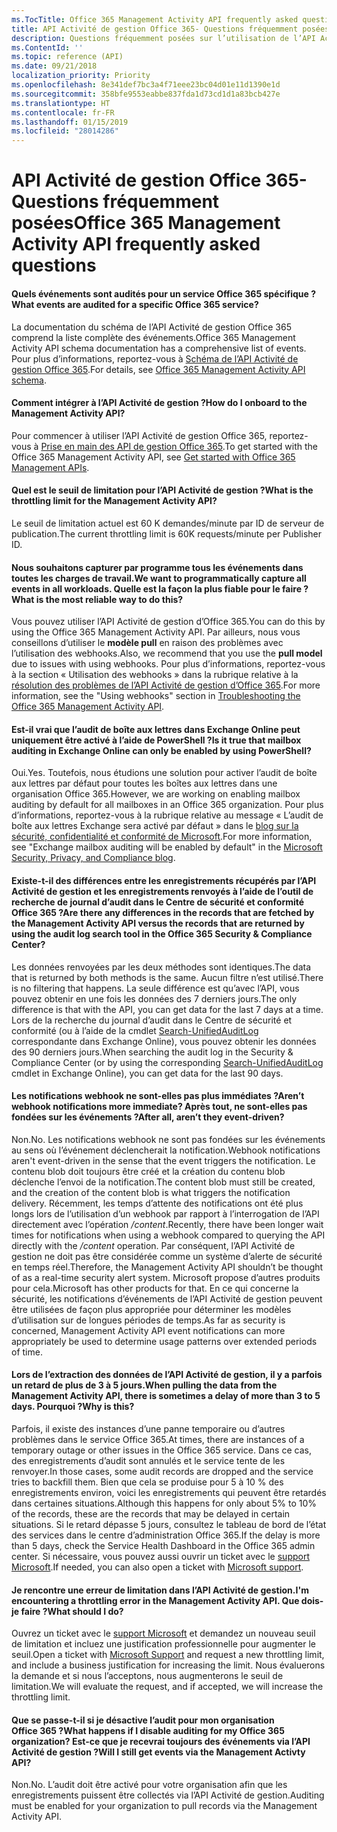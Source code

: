 ```yaml
---
ms.TocTitle: Office 365 Management Activity API frequently asked questions
title: API Activité de gestion Office 365- Questions fréquemment posées
description: Questions fréquemment posées sur l’utilisation de l’API Activité de gestion Office 365
ms.ContentId: ''
ms.topic: reference (API)
ms.date: 09/21/2018
localization_priority: Priority
ms.openlocfilehash: 8e341def7bc3a4f71eee23bc04d01e11d1390e1d
ms.sourcegitcommit: 358bfe9553eabbe837fda1d73cd1d1a83bcb427e
ms.translationtype: HT
ms.contentlocale: fr-FR
ms.lasthandoff: 01/15/2019
ms.locfileid: "28014286"
---
```

# <a name="office-365-management-activity-api-frequently-asked-questions"></a><span data-ttu-id="bc0a0-103">API Activité de gestion Office 365- Questions fréquemment posées</span><span class="sxs-lookup"><span data-stu-id="bc0a0-103">Office 365 Management Activity API frequently asked questions</span></span>

#### <a name="what-events-are-audited-for-a-specific-office-365-service"></a><span data-ttu-id="bc0a0-104">Quels événements sont audités pour un service Office 365 spécifique ?</span><span class="sxs-lookup"><span data-stu-id="bc0a0-104">What events are audited for a specific Office 365 service?</span></span>

<span data-ttu-id="bc0a0-105">La documentation du schéma de l’API Activité de gestion Office 365 comprend la liste complète des événements.</span><span class="sxs-lookup"><span data-stu-id="bc0a0-105">Office 365 Management Activity API schema documentation has a comprehensive list of events.</span></span> <span data-ttu-id="bc0a0-106">Pour plus d’informations, reportez-vous à [Schéma de l’API Activité de gestion Office 365](office-365-management-activity-api-schema.md).</span><span class="sxs-lookup"><span data-stu-id="bc0a0-106">For details, see [Office 365 Management Activity API schema](office-365-management-activity-api-schema.md).</span></span>

#### <a name="how-do-i-onboard-to-the-management-activity-api"></a><span data-ttu-id="bc0a0-107">Comment intégrer à l’API Activité de gestion ?</span><span class="sxs-lookup"><span data-stu-id="bc0a0-107">How do I onboard to the Management Activity API?</span></span>

<span data-ttu-id="bc0a0-108">Pour commencer à utiliser l’API Activité de gestion Office 365, reportez-vous à [Prise en main des API de gestion Office 365](get-started-with-office-365-management-apis.md).</span><span class="sxs-lookup"><span data-stu-id="bc0a0-108">To get started with the Office 365 Management Activity API, see [Get started with Office 365 Management APIs](get-started-with-office-365-management-apis.md).</span></span>
 
#### <a name="what-is-the-throttling-limit-for-the--management-activity-api"></a><span data-ttu-id="bc0a0-109">Quel est le seuil de limitation pour l’API Activité de gestion ?</span><span class="sxs-lookup"><span data-stu-id="bc0a0-109">What is the throttling limit for the  Management Activity API?</span></span>

<span data-ttu-id="bc0a0-110">Le seuil de limitation actuel est 60 K demandes/minute par ID de serveur de publication.</span><span class="sxs-lookup"><span data-stu-id="bc0a0-110">The current throttling limit is 60K requests/minute per Publisher ID.</span></span> 

#### <a name="we-want-to-programmatically-capture-all-events-in-all-workloads-what-is-the-most-reliable-way-to-do-this"></a><span data-ttu-id="bc0a0-111">Nous souhaitons capturer par programme tous les événements dans toutes les charges de travail.</span><span class="sxs-lookup"><span data-stu-id="bc0a0-111">We want to programmatically capture all events in all workloads.</span></span> <span data-ttu-id="bc0a0-112">Quelle est la façon la plus fiable pour le faire ?</span><span class="sxs-lookup"><span data-stu-id="bc0a0-112">What is the most reliable way to do this?</span></span>

<span data-ttu-id="bc0a0-113">Vous pouvez utiliser l’API Activité de gestion d’Office 365.</span><span class="sxs-lookup"><span data-stu-id="bc0a0-113">You can do this by using the Office 365 Management Activity API.</span></span> <span data-ttu-id="bc0a0-114">Par ailleurs, nous vous conseillons d’utiliser le **modèle pull** en raison des problèmes avec l’utilisation des webhooks.</span><span class="sxs-lookup"><span data-stu-id="bc0a0-114">Also, we recommend that you use the **pull model** due to issues with using webhooks.</span></span> <span data-ttu-id="bc0a0-115">Pour plus d’informations, reportez-vous à la section « Utilisation des webhooks » dans la rubrique relative à la [résolution des problèmes de l’API Activité de gestion d’Office 365](troubleshooting-the-office-365-management-activity-api.md#using-webhooks).</span><span class="sxs-lookup"><span data-stu-id="bc0a0-115">For more information, see the "Using webhooks" section in [Troubleshooting the Office 365 Management Activity API](troubleshooting-the-office-365-management-activity-api.md#using-webhooks).</span></span>

#### <a name="is-it-true-that-mailbox-auditing-in-exchange-online-can-only-be-enabled-by-using-powershell"></a><span data-ttu-id="bc0a0-116">Est-il vrai que l’audit de boîte aux lettres dans Exchange Online peut uniquement être activé à l’aide de PowerShell ?</span><span class="sxs-lookup"><span data-stu-id="bc0a0-116">Is it true that mailbox auditing in Exchange Online can only be enabled by using PowerShell?</span></span>

<span data-ttu-id="bc0a0-117">Oui.</span><span class="sxs-lookup"><span data-stu-id="bc0a0-117">Yes.</span></span> <span data-ttu-id="bc0a0-118">Toutefois, nous étudions une solution pour activer l’audit de boîte aux lettres par défaut pour toutes les boîtes aux lettres dans une organisation Office 365.</span><span class="sxs-lookup"><span data-stu-id="bc0a0-118">However, we are working on enabling mailbox auditing by default for all mailboxes in an Office 365 organization.</span></span> <span data-ttu-id="bc0a0-119">Pour plus d’informations, reportez-vous à la rubrique relative au message « L’audit de boîte aux lettres Exchange sera activé par défaut » dans le [blog sur la sécurité, confidentialité et conformité de Microsoft](https://techcommunity.microsoft.com/t5/Security-Privacy-and-Compliance/Exchange-Mailbox-Auditing-will-be-enabled-by-default/ba-p/215171).</span><span class="sxs-lookup"><span data-stu-id="bc0a0-119">For more information, see "Exchange mailbox auditing will be enabled by default" in the [Microsoft Security, Privacy, and Compliance blog](https://techcommunity.microsoft.com/t5/Security-Privacy-and-Compliance/Exchange-Mailbox-Auditing-will-be-enabled-by-default/ba-p/215171).</span></span>

#### <a name="are-there-any-differences-in-the-records-that-are-fetched-by-the-management-activity-api-versus-the-records-that-are-returned-by-using-the-audit-log-search-tool-in-the-office-365-security--compliance-center"></a><span data-ttu-id="bc0a0-120">Existe-t-il des différences entre les enregistrements récupérés par l’API Activité de gestion et les enregistrements renvoyés à l’aide de l’outil de recherche de journal d’audit dans le Centre de sécurité et conformité Office 365 ?</span><span class="sxs-lookup"><span data-stu-id="bc0a0-120">Are there any differences in the records that are fetched by the Management Activity API versus the records that are returned by using the audit log search tool in the Office 365 Security & Compliance Center?</span></span>

<span data-ttu-id="bc0a0-121">Les données renvoyées par les deux méthodes sont identiques.</span><span class="sxs-lookup"><span data-stu-id="bc0a0-121">The data that is returned by both methods is the same.</span></span> <span data-ttu-id="bc0a0-122">Aucun filtre n’est utilisé.</span><span class="sxs-lookup"><span data-stu-id="bc0a0-122">There is no filtering that happens.</span></span> <span data-ttu-id="bc0a0-123">La seule différence est qu’avec l’API, vous pouvez obtenir en une fois les données des 7 derniers jours.</span><span class="sxs-lookup"><span data-stu-id="bc0a0-123">The only difference is that with the API, you can get data for the last 7 days at a time.</span></span> <span data-ttu-id="bc0a0-124">Lors de la recherche du journal d’audit dans le Centre de sécurité et conformité (ou à l’aide de la cmdlet [Search-UnifiedAuditLog](https://docs.microsoft.com/powershell/module/exchange/policy-and-compliance-audit/search-unifiedauditlog) correspondante dans Exchange Online), vous pouvez obtenir les données des 90 derniers jours.</span><span class="sxs-lookup"><span data-stu-id="bc0a0-124">When searching the audit log in the Security & Compliance Center (or by using the corresponding [Search-UnifiedAuditLog](https://docs.microsoft.com/powershell/module/exchange/policy-and-compliance-audit/search-unifiedauditlog) cmdlet in Exchange Online), you can get data for the last 90 days.</span></span> 
 
#### <a name="arent-webhook-notifications-more-immediate-after-all-arent-they-event-driven"></a><span data-ttu-id="bc0a0-125">Les notifications webhook ne sont-elles pas plus immédiates ?</span><span class="sxs-lookup"><span data-stu-id="bc0a0-125">Aren’t webhook notifications more immediate?</span></span> <span data-ttu-id="bc0a0-126">Après tout, ne sont-elles pas fondées sur les événements ?</span><span class="sxs-lookup"><span data-stu-id="bc0a0-126">After all, aren’t they event-driven?</span></span>

<span data-ttu-id="bc0a0-127">Non.</span><span class="sxs-lookup"><span data-stu-id="bc0a0-127">No.</span></span> <span data-ttu-id="bc0a0-128">Les notifications webhook ne sont pas fondées sur les événements au sens où l’événement déclencherait la notification.</span><span class="sxs-lookup"><span data-stu-id="bc0a0-128">Webhook notifications aren't event-driven in the sense that the event triggers the notification.</span></span> <span data-ttu-id="bc0a0-129">Le contenu blob doit toujours être créé et la création du contenu blob déclenche l’envoi de la notification.</span><span class="sxs-lookup"><span data-stu-id="bc0a0-129">The content blob must still be created, and the creation of the content blob is what triggers the notification delivery.</span></span> <span data-ttu-id="bc0a0-130">Récemment, les temps d’attente des notifications ont été plus longs lors de l’utilisation d’un webhook par rapport à l’interrogation de l’API directement avec l’opération */content*.</span><span class="sxs-lookup"><span data-stu-id="bc0a0-130">Recently, there have been longer wait times for notifications when using a webhook compared to querying the API directly with the */content* operation.</span></span> <span data-ttu-id="bc0a0-131">Par conséquent, l’API Activité de gestion ne doit pas être considérée comme un système d’alerte de sécurité en temps réel.</span><span class="sxs-lookup"><span data-stu-id="bc0a0-131">Therefore, the Management Activity API shouldn’t be thought of as a real-time security alert system.</span></span> <span data-ttu-id="bc0a0-132">Microsoft propose d’autres produits pour cela.</span><span class="sxs-lookup"><span data-stu-id="bc0a0-132">Microsoft has other products for that.</span></span> <span data-ttu-id="bc0a0-133">En ce qui concerne la sécurité, les notifications d’événements de l’API Activité de gestion peuvent être utilisées de façon plus appropriée pour déterminer les modèles d’utilisation sur de longues périodes de temps.</span><span class="sxs-lookup"><span data-stu-id="bc0a0-133">As far as security is concerned, Management Activity API event notifications can more appropriately be used to determine usage patterns over extended periods of time.</span></span>

#### <a name="when-pulling-the-data-from-the-management-activity-api-there-is-sometimes-a-delay-of-more-than-3-to-5-days-why-is-this"></a><span data-ttu-id="bc0a0-134">Lors de l’extraction des données de l’API Activité de gestion, il y a parfois un retard de plus de 3 à 5 jours.</span><span class="sxs-lookup"><span data-stu-id="bc0a0-134">When pulling the data from the Management Activity API, there is sometimes a delay of more than 3 to 5 days.</span></span> <span data-ttu-id="bc0a0-135">Pourquoi ?</span><span class="sxs-lookup"><span data-stu-id="bc0a0-135">Why is this?</span></span>

<span data-ttu-id="bc0a0-136">Parfois, il existe des instances d’une panne temporaire ou d’autres problèmes dans le service Office 365.</span><span class="sxs-lookup"><span data-stu-id="bc0a0-136">At times, there are instances of a temporary outage or other issues in the Office 365 service.</span></span> <span data-ttu-id="bc0a0-137">Dans ce cas, des enregistrements d’audit sont annulés et le service tente de les renvoyer.</span><span class="sxs-lookup"><span data-stu-id="bc0a0-137">In those cases, some audit records are dropped and the service tries to backfill them.</span></span> <span data-ttu-id="bc0a0-138">Bien que cela se produise pour 5 à 10 % des enregistrements environ, voici les enregistrements qui peuvent être retardés dans certaines situations.</span><span class="sxs-lookup"><span data-stu-id="bc0a0-138">Although this happens for only about 5% to 10% of the records, these are the records that may be delayed in certain situations.</span></span> <span data-ttu-id="bc0a0-139">Si le retard dépasse 5 jours, consultez le tableau de bord de l’état des services dans le centre d’administration Office 365.</span><span class="sxs-lookup"><span data-stu-id="bc0a0-139">If the delay is more than 5 days, check the Service Health Dashboard in the Office 365 admin center.</span></span> <span data-ttu-id="bc0a0-140">Si nécessaire, vous pouvez aussi ouvrir un ticket avec le [support Microsoft](https://support.office.com/article/contact-support-for-business-products-admin-help-32a17ca7-6fa0-4870-8a8d-e25ba4ccfd4b#ID0EAADAAA=online).</span><span class="sxs-lookup"><span data-stu-id="bc0a0-140">If needed, you can also open a ticket with [Microsoft support](https://support.office.com/article/contact-support-for-business-products-admin-help-32a17ca7-6fa0-4870-8a8d-e25ba4ccfd4b#ID0EAADAAA=online).</span></span>

#### <a name="im-encountering-a-throttling-error-in-the-management-activity-api-what-should-i-do"></a><span data-ttu-id="bc0a0-141">Je rencontre une erreur de limitation dans l’API Activité de gestion.</span><span class="sxs-lookup"><span data-stu-id="bc0a0-141">I'm encountering a throttling error in the Management Activity API.</span></span> <span data-ttu-id="bc0a0-142">Que dois-je faire ?</span><span class="sxs-lookup"><span data-stu-id="bc0a0-142">What should I do?</span></span>

<span data-ttu-id="bc0a0-143">Ouvrez un ticket avec le [support Microsoft](https://support.office.com/article/contact-support-for-business-products-admin-help-32a17ca7-6fa0-4870-8a8d-e25ba4ccfd4b#ID0EAADAAA=online) et demandez un nouveau seuil de limitation et incluez une justification professionnelle pour augmenter le seuil.</span><span class="sxs-lookup"><span data-stu-id="bc0a0-143">Open a ticket with [Microsoft Support](https://support.office.com/article/contact-support-for-business-products-admin-help-32a17ca7-6fa0-4870-8a8d-e25ba4ccfd4b#ID0EAADAAA=online) and request a new throttling limit, and include a business justification for increasing the limit.</span></span> <span data-ttu-id="bc0a0-144">Nous évaluerons la demande et si nous l’acceptons, nous augmenterons le seuil de limitation.</span><span class="sxs-lookup"><span data-stu-id="bc0a0-144">We will evaluate the request, and if accepted, we will increase the throttling limit.</span></span>

#### <a name="what-happens-if-i-disable-auditing-for-my-office-365-organization-will-i-still-get-events-via-the-management-activity-api"></a><span data-ttu-id="bc0a0-145">Que se passe-t-il si je désactive l’audit pour mon organisation Office 365 ?</span><span class="sxs-lookup"><span data-stu-id="bc0a0-145">What happens if I disable auditing for my Office 365 organization?</span></span> <span data-ttu-id="bc0a0-146">Est-ce que je recevrai toujours des événements via l’API Activité de gestion ?</span><span class="sxs-lookup"><span data-stu-id="bc0a0-146">Will I still get events via the Management Activty API?</span></span>

<span data-ttu-id="bc0a0-147">Non.</span><span class="sxs-lookup"><span data-stu-id="bc0a0-147">No.</span></span> <span data-ttu-id="bc0a0-148">L’audit doit être activé pour votre organisation afin que les enregistrements puissent être collectés via l’API Activité de gestion.</span><span class="sxs-lookup"><span data-stu-id="bc0a0-148">Auditing must be enabled for your organization to pull records via the Management Activity API.</span></span>

